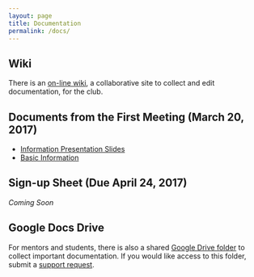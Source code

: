 ```yaml
---
layout: page
title: Documentation
permalink: /docs/
---
```

## Wiki

There is an [on-line wiki][wiki], a collaborative site to collect and edit
documentation, for the club.

## Documents from the First Meeting (March 20, 2017)

- [Information Presentation Slides](https://drive.google.com/open?id=0B7O54woMLwgSS0JhU3JJUVViZjQ)
- [Basic Information](https://drive.google.com/open?id=0B7O54woMLwgSV19ocUlSN1Q5SEE)

## Sign-up Sheet (Due April 24, 2017)

*Coming Soon*

## Google Docs Drive

For mentors and students, there is also a shared [Google Drive folder][gdrive] to collect
important documentation. If you would like access to this folder, submit a
[support request][issues].

[wiki]: https://github.com/leopardrobotics/leopardrobotics.github.io/wiki
[issues]: https://github.com/leopardrobotics/leopardrobotics.github.io/issues
[gdrive]: https://drive.google.com/drive/folders/0BzuaLFy5OjqVTzg0UUNuQTJSTUU?usp=sharing
